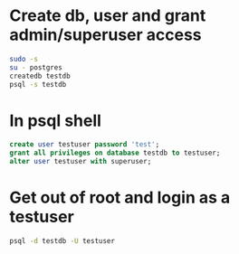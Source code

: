 # Create db, user and grant admin/superuser access
``` bash
sudo -s
su - postgres
createdb testdb
psql -s testdb
```

# In psql shell
``` sql
create user testuser password 'test';
grant all privileges on database testdb to testuser;
alter user testuser with superuser;
```

# Get out of root and login as a testuser
``` bash
psql -d testdb -U testuser
```

